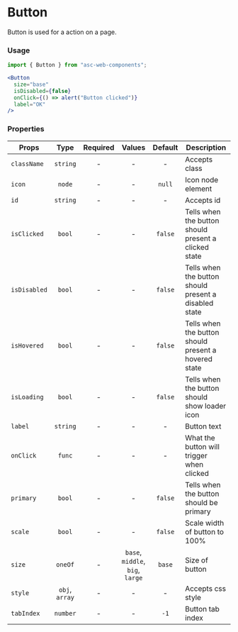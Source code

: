 # Button

Button is used for a action on a page.

### Usage

```js
import { Button } from "asc-web-components";
```

```jsx
<Button
  size="base"
  isDisabled={false}
  onClick={() => alert("Button clicked")}
  label="OK"
/>
```

### Properties

| Props        |      Type      | Required |         Values          | Default | Description                                           |
| ------------ | :------------: | :------: | :---------------------: | :-----: | ----------------------------------------------------- |
| `className`  |    `string`    |    -     |            -            |    -    | Accepts class                                         |
| `icon`       |     `node`     |    -     |            -            | `null`  | Icon node element                                     |
| `id`         |    `string`    |    -     |            -            |    -    | Accepts id                                            |
| `isClicked`  |     `bool`     |    -     |            -            | `false` | Tells when the button should present a clicked state  |
| `isDisabled` |     `bool`     |    -     |            -            | `false` | Tells when the button should present a disabled state |
| `isHovered`  |     `bool`     |    -     |            -            | `false` | Tells when the button should present a hovered state  |
| `isLoading`  |     `bool`     |    -     |            -            | `false` | Tells when the button should show loader icon         |
| `label`      |    `string`    |    -     |            -            |    -    | Button text                                           |
| `onClick`    |     `func`     |    -     |            -            |    -    | What the button will trigger when clicked             |
| `primary`    |     `bool`     |    -     |            -            | `false` | Tells when the button should be primary               |
| `scale`      |     `bool`     |    -     |            -            | `false` | Scale width of button to 100%                         |
| `size`       |    `oneOf`     |    -     | `base`, `middle`, `big`, `large` | `base`  | Size of button                                        |
| `style`      | `obj`, `array` |    -     |            -            |    -    | Accepts css style                                     |
| `tabIndex`   |    `number`    |    -     |            -            |  `-1`   | Button tab index                                      |
